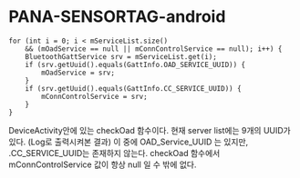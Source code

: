 # PANA-SENSORTAG-android

	for (int i = 0; i < mServiceList.size()
	    && (mOadService == null || mConnControlService == null); i++) {
		BluetoothGattService srv = mServiceList.get(i);
		if (srv.getUuid().equals(GattInfo.OAD_SERVICE_UUID)) {
			mOadService = srv;
		}
		if (srv.getUuid().equals(GattInfo.CC_SERVICE_UUID)) {
			mConnControlService = srv;
		}
	}

DeviceActivity안에 있는 checkOad 함수이다.
현재 server list에는 9개의 UUID가 있다. (Log로 출력시켜본 결과)
이 중에 OAD_Service_UUID 는 있지만, .CC_SERVICE_UUID는 존재하지 않는다.
checkOad 함수에서 mConnControlService 값이 항상 null 일 수 밖에 없다.
